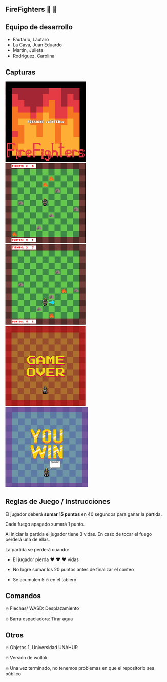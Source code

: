 ## FireFighters :man: :fire_engine:

## Equipo de desarrollo

- Fautario, Lautaro
- La Cava, Juan Eduardo
- Martin, Julieta
- Rodriguez, Carolina

## Capturas

![captura inicio](./assets/imagen1.png)
![captura movimiento](./assets/imagen2.png)
![captura dispara](./assets/imagen3.png)
![captura pierde](./assets/imagen4.png)
![captura gana](./assets/imagen5.png)

## Reglas de Juego / Instrucciones

El jugador deberá **sumar 15 puntos** en 40 segundos para ganar la partida.

Cada fuego apagado sumará 1 punto.

Al iniciar la partida el jugador tiene 3 vidas. En caso de tocar el fuego perderá una de ellas.

La partida se perderá cuando:
 
- El jugador pierda :heart: :heart: :heart: vidas

- No logre sumar los 20 puntos antes de finalizar el conteo

- Se acumulen 5 :fire: en el tablero

## Comandos

:fire: Flechas/ WASD: Desplazamiento

:fire: Barra espaciadora: Tirar agua

## Otros

:fire: Objetos 1, Universidad UNAHUR

:fire: Versión de wollok

:fire: Una vez terminado, no tenemos problemas en que el repositorio sea público
